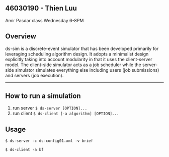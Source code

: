 ## 46030190 - Thien Luu
Amir Pasdar class
Wednesday 6-8PM
## Overview
ds-sim is a discrete-event simulator that has been developed primarily for leveraging scheduling algorithm design. It adopts a minimalist design explicitly taking into account modularity in that it uses the client-server model. The client-side simulator acts as a job scheduler while the server-side simulator simulates everything else including users (job submissions) and servers (job execution).

---
## How to run a simulation
1. run server `$ ds-server [OPTION]...`
2. run client `$ ds-client [-a algorithm] [OPTION]...`

## Usage
`$ ds-server -c ds-config01.xml -v brief`

`$ ds-client -a bf`

